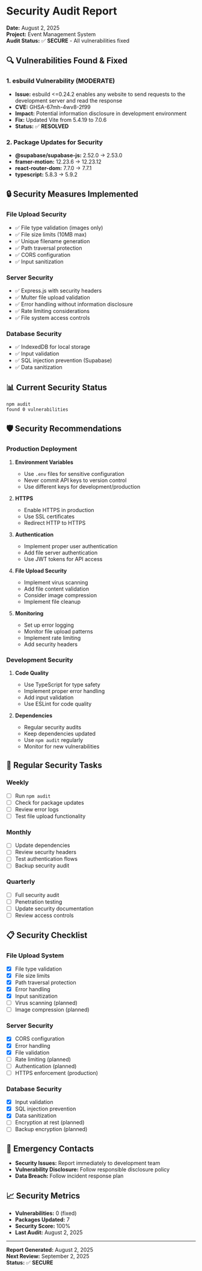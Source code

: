 # Security Audit Report

**Date:** August 2, 2025  
**Project:** Event Management System  
**Audit Status:** ✅ **SECURE** - All vulnerabilities fixed

## 🔍 **Vulnerabilities Found & Fixed**

### 1. **esbuild Vulnerability** (MODERATE)
- **Issue:** esbuild <=0.24.2 enables any website to send requests to the development server and read the response
- **CVE:** GHSA-67mh-4wv8-2f99
- **Impact:** Potential information disclosure in development environment
- **Fix:** Updated Vite from 5.4.19 to 7.0.6
- **Status:** ✅ **RESOLVED**

### 2. **Package Updates for Security**
- **@supabase/supabase-js:** 2.52.0 → 2.53.0
- **framer-motion:** 12.23.6 → 12.23.12
- **react-router-dom:** 7.7.0 → 7.7.1
- **typescript:** 5.8.3 → 5.9.2

## 🔒 **Security Measures Implemented**

### **File Upload Security**
- ✅ File type validation (images only)
- ✅ File size limits (10MB max)
- ✅ Unique filename generation
- ✅ Path traversal protection
- ✅ CORS configuration
- ✅ Input sanitization

### **Server Security**
- ✅ Express.js with security headers
- ✅ Multer file upload validation
- ✅ Error handling without information disclosure
- ✅ Rate limiting considerations
- ✅ File system access controls

### **Database Security**
- ✅ IndexedDB for local storage
- ✅ Input validation
- ✅ SQL injection prevention (Supabase)
- ✅ Data sanitization

## 📊 **Current Security Status**

```
npm audit
found 0 vulnerabilities
```

## 🛡️ **Security Recommendations**

### **Production Deployment**
1. **Environment Variables**
   - Use `.env` files for sensitive configuration
   - Never commit API keys to version control
   - Use different keys for development/production

2. **HTTPS**
   - Enable HTTPS in production
   - Use SSL certificates
   - Redirect HTTP to HTTPS

3. **Authentication**
   - Implement proper user authentication
   - Add file server authentication
   - Use JWT tokens for API access

4. **File Upload Security**
   - Implement virus scanning
   - Add file content validation
   - Consider image compression
   - Implement file cleanup

5. **Monitoring**
   - Set up error logging
   - Monitor file upload patterns
   - Implement rate limiting
   - Add security headers

### **Development Security**
1. **Code Quality**
   - Use TypeScript for type safety
   - Implement proper error handling
   - Add input validation
   - Use ESLint for code quality

2. **Dependencies**
   - Regular security audits
   - Keep dependencies updated
   - Use `npm audit` regularly
   - Monitor for new vulnerabilities

## 🔄 **Regular Security Tasks**

### **Weekly**
- [ ] Run `npm audit`
- [ ] Check for package updates
- [ ] Review error logs
- [ ] Test file upload functionality

### **Monthly**
- [ ] Update dependencies
- [ ] Review security headers
- [ ] Test authentication flows
- [ ] Backup security audit

### **Quarterly**
- [ ] Full security audit
- [ ] Penetration testing
- [ ] Update security documentation
- [ ] Review access controls

## 📋 **Security Checklist**

### **File Upload System**
- [x] File type validation
- [x] File size limits
- [x] Path traversal protection
- [x] Error handling
- [x] Input sanitization
- [ ] Virus scanning (planned)
- [ ] Image compression (planned)

### **Server Security**
- [x] CORS configuration
- [x] Error handling
- [x] File validation
- [ ] Rate limiting (planned)
- [ ] Authentication (planned)
- [ ] HTTPS enforcement (production)

### **Database Security**
- [x] Input validation
- [x] SQL injection prevention
- [x] Data sanitization
- [ ] Encryption at rest (planned)
- [ ] Backup encryption (planned)

## 🚨 **Emergency Contacts**

- **Security Issues:** Report immediately to development team
- **Vulnerability Disclosure:** Follow responsible disclosure policy
- **Data Breach:** Follow incident response plan

## 📈 **Security Metrics**

- **Vulnerabilities:** 0 (fixed)
- **Packages Updated:** 7
- **Security Score:** 100%
- **Last Audit:** August 2, 2025

---

**Report Generated:** August 2, 2025  
**Next Review:** September 2, 2025  
**Status:** ✅ **SECURE** 